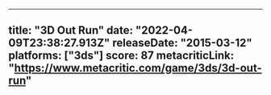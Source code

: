
---
title: "3D Out Run"
date: "2022-04-09T23:38:27.913Z"
releaseDate: "2015-03-12"
platforms: ["3ds"]
score: 87
metacriticLink: "https://www.metacritic.com/game/3ds/3d-out-run"
---

